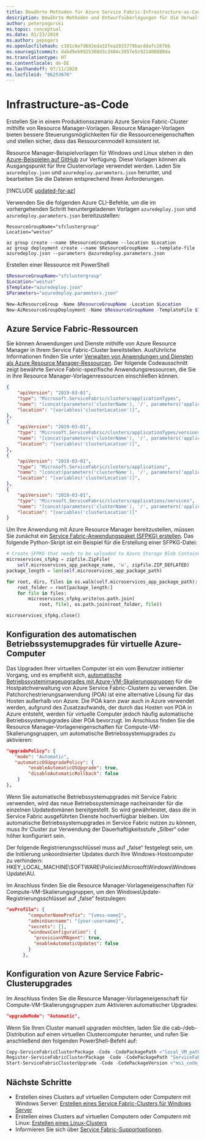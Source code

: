 ```yaml
---
title: Bewährte Methoden für Azure Service Fabric-Infrastructure-as-Code
description: Bewährte Methoden und Entwurfsüberlegungen für die Verwaltung von Azure Service Fabric als Infrastructure-as-Code.
author: peterpogorski
ms.topic: conceptual
ms.date: 01/23/2019
ms.author: pepogors
ms.openlocfilehash: c381c6e7d692eda32fea2033779bacddafc267bb
ms.sourcegitcommit: dabd9eb9925308d3c2404c3957e5c921408089da
ms.translationtype: HT
ms.contentlocale: de-DE
ms.lasthandoff: 07/11/2020
ms.locfileid: "86253676"
---
```

# <a name="infrastructure-as-code"></a>Infrastructure-as-Code

Erstellen Sie in einem Produktionsszenario Azure Service Fabric-Cluster mithilfe von Resource Manager-Vorlagen. Resource Manager-Vorlagen bieten bessere Steuerungsmöglichkeiten für die Ressourceneigenschaften und stellen sicher, dass das Ressourcenmodell konsistent ist.

Resource Manager-Beispielvorlagen für Windows und Linux stehen in den [Azure-Beispielen auf GitHub](https://github.com/Azure-Samples/service-fabric-cluster-templates) zur Verfügung. Diese Vorlagen können als Ausgangspunkt für Ihre Clustervorlage verwendet werden. Laden Sie `azuredeploy.json` und `azuredeploy.parameters.json` herunter, und bearbeiten Sie die Dateien entsprechend Ihren Anforderungen.

[!INCLUDE [updated-for-az](../../includes/updated-for-az.md)]

Verwenden Sie die folgenden Azure CLI-Befehle, um die im vorhergehenden Schritt heruntergeladenen Vorlagen `azuredeploy.json` und `azuredeploy.parameters.json` bereitzustellen:

```azurecli
ResourceGroupName="sfclustergroup"
Location="westus"

az group create --name $ResourceGroupName --location $Location 
az group deployment create --name $ResourceGroupName  --template-file azuredeploy.json --parameters @azuredeploy.parameters.json
```

Erstellen einer Ressource mit PowerShell

```powershell
$ResourceGroupName="sfclustergroup"
$Location="westus"
$Template="azuredeploy.json"
$Parameters="azuredeploy.parameters.json"

New-AzResourceGroup -Name $ResourceGroupName -Location $Location
New-AzResourceGroupDeployment -Name $ResourceGroupName -TemplateFile $Template -TemplateParameterFile $Parameters
```

## <a name="azure-service-fabric-resources"></a>Azure Service Fabric-Ressourcen

Sie können Anwendungen und Dienste mithilfe von Azure Resource Manager in Ihrem Service Fabric-Cluster bereitstellen. Ausführliche Informationen finden Sie unter [Verwalten von Anwendungen und Diensten als Azure Resource Manager-Ressourcen](./service-fabric-application-arm-resource.md). Der folgende Codeausschnitt zeigt bewährte Service Fabric-spezifische Anwendungsressourcen, die Sie in Ihre Resource Manager-Vorlagenressourcen einschließen können.

```json
{
    "apiVersion": "2019-03-01",
    "type": "Microsoft.ServiceFabric/clusters/applicationTypes",
    "name": "[concat(parameters('clusterName'), '/', parameters('applicationTypeName'))]",
    "location": "[variables('clusterLocation')]",
},
{
    "apiVersion": "2019-03-01",
    "type": "Microsoft.ServiceFabric/clusters/applicationTypes/versions",
    "name": "[concat(parameters('clusterName'), '/', parameters('applicationTypeName'), '/', parameters('applicationTypeVersion'))]",
    "location": "[variables('clusterLocation')]",
},
{
    "apiVersion": "2019-03-01",
    "type": "Microsoft.ServiceFabric/clusters/applications",
    "name": "[concat(parameters('clusterName'), '/', parameters('applicationName'))]",
    "location": "[variables('clusterLocation')]",
},
{
    "apiVersion": "2019-03-01",
    "type": "Microsoft.ServiceFabric/clusters/applications/services",
    "name": "[concat(parameters('clusterName'), '/', parameters('applicationName'), '/', parameters('serviceName'))]",
    "location": "[variables('clusterLocation')]"
}
```

Um Ihre Anwendung mit Azure Resource Manager bereitzustellen, müssen Sie zunächst ein [Service Fabric-Anwendungspaket (SFPKG) erstellen](./service-fabric-package-apps.md#create-an-sfpkg). Das folgende Python-Skript ist ein Beispiel für die Erstellung einer SFPKG-Datei:

```python
# Create SFPKG that needs to be uploaded to Azure Storage Blob Container
microservices_sfpkg = zipfile.ZipFile(
    self.microservices_app_package_name, 'w', zipfile.ZIP_DEFLATED)
package_length = len(self.microservices_app_package_path)

for root, dirs, files in os.walk(self.microservices_app_package_path):
    root_folder = root[package_length:]
    for file in files:
        microservices_sfpkg.write(os.path.join(
            root, file), os.path.join(root_folder, file))

microservices_sfpkg.close()
```

## <a name="azure-virtual-machine-operating-system-automatic-upgrade-configuration"></a>Konfiguration des automatischen Betriebssystemupgrades für virtuelle Azure-Computer 
Das Upgraden Ihrer virtuellen Computer ist ein vom Benutzer initiierter Vorgang, und es empfiehlt sich, [automatische Betriebssystemimageupgrades mit Azure-VM-Skalierungsgruppen](../virtual-machine-scale-sets/virtual-machine-scale-sets-automatic-upgrade.md) für die Hostpatchverwaltung von Azure Service Fabric-Clustern zu verwenden. Die Patchorchestrierungsanwendung (POA) ist eine alternative Lösung für das Hosten außerhalb von Azure. Die POA kann zwar auch in Azure verwendet werden, aufgrund des Zusatzaufwands, der durch das Hosten von POA in Azure entsteht, werden für virtuelle Computer jedoch häufig automatische Betriebssystemupgrades über POA bevorzugt. Im Anschluss finden Sie die Resource Manager-Vorlageneigenschaften für Compute-VM-Skalierungsgruppen, um automatische Betriebssystemupgrades zu aktivieren:

```json
"upgradePolicy": {
   "mode": "Automatic",
   "automaticOSUpgradePolicy": {
        "enableAutomaticOSUpgrade": true,
        "disableAutomaticRollback": false
    }
},
```
Wenn Sie automatische Betriebssystemupgrades mit Service Fabric verwenden, wird das neue Betriebssystemimage nacheinander für die einzelnen Updatedomänen bereitgestellt. So wird gewährleistet, dass die in Service Fabric ausgeführten Dienste hochverfügbar bleiben. Um automatische Betriebssystemupgrades in Service Fabric nutzen zu können, muss Ihr Cluster zur Verwendung der Dauerhaftigkeitsstufe „Silber“ oder höher konfiguriert sein.

Der folgende Registrierungsschlüssel muss auf „false“ festgelegt sein, um die Initiierung unkoordinierter Updates durch Ihre Windows-Hostcomputer zu verhindern: HKEY_LOCAL_MACHINE\SOFTWARE\Policies\Microsoft\Windows\WindowsUpdate\AU.

Im Anschluss finden Sie die Resource Manager-Vorlageneigenschaften für Compute-VM-Skalierungsgruppen, um den WindowsUpdate-Registrierungsschlüssel auf „false“ festzulegen:
```json
"osProfile": {
        "computerNamePrefix": "{vmss-name}",
        "adminUsername": "{your-username}",
        "secrets": [],
        "windowsConfiguration": {
          "provisionVMAgent": true,
          "enableAutomaticUpdates": false
        }
      },
```

## <a name="azure-service-fabric-cluster-upgrade-configuration"></a>Konfiguration von Azure Service Fabric-Clusterupgrades
Im Anschluss finden Sie die Resource Manager-Vorlageneigenschaft für Compute-VM-Skalierungsgruppen zum Aktivieren automatischer Upgrades:
```json
"upgradeMode": "Automatic",
```
Wenn Sie Ihren Cluster manuell upgraden möchten, laden Sie die cab-/deb-Distribution auf einen virtuellen Clustercomputer herunter, und rufen Sie anschließend den folgenden PowerShell-Befehl auf:
```powershell
Copy-ServiceFabricClusterPackage -Code -CodePackagePath <"local_VM_path_to_msi"> -CodePackagePathInImageStore ServiceFabric.msi -ImageStoreConnectionString "fabric:ImageStore"
Register-ServiceFabricClusterPackage -Code -CodePackagePath "ServiceFabric.msi"
Start-ServiceFabricClusterUpgrade -Code -CodePackageVersion <"msi_code_version">
```

## <a name="next-steps"></a>Nächste Schritte

* Erstellen eines Clusters auf virtuellen Computern oder Computern mit Windows Server: [Erstellen eines Service Fabric-Clusters für Windows Server](service-fabric-tutorial-create-vnet-and-windows-cluster.md)
* Erstellen eines Clusters auf virtuellen Computern oder Computern mit Linux: [Erstellen eines Linux-Clusters](service-fabric-tutorial-create-vnet-and-linux-cluster.md)
* Informieren Sie sich über [Service Fabric-Supportoptionen](service-fabric-support.md).

